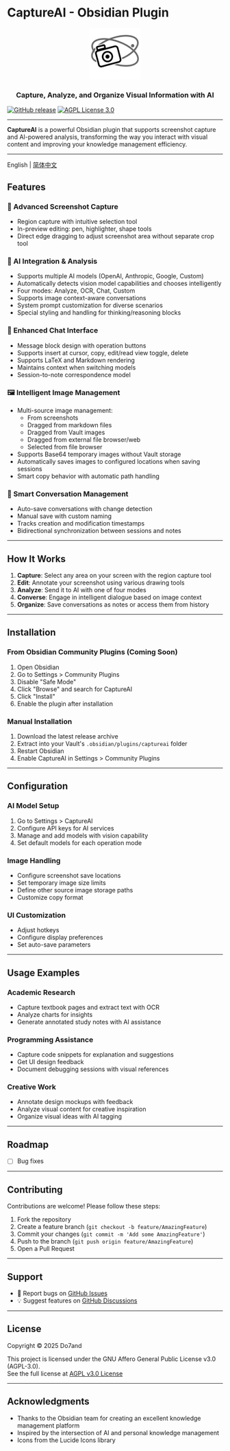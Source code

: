 # CaptureAI - Obsidian Plugin

<p align="center">
  <img src="captureai-logo.svg" width="120" height="120" alt="CaptureAI Logo" />
  <h3 align="center">Capture, Analyze, and Organize Visual Information with AI</h3>
</p>

[![GitHub release](https://img.shields.io/github/release/Do7and/captureai.svg)](https://github.com/Do7and/captureai/releases)
[![AGPL License 3.0](https://img.shields.io/badge/License-AGPL%203.0-blue.svg)](https://www.gnu.org/licenses/agpl-3.0.en.html)

---

**CaptureAI** is a powerful Obsidian plugin that supports screenshot capture and AI-powered analysis, transforming the way you interact with visual content and improving your knowledge management efficiency.

---

English | [简体中文](README.zh.md) 

## Features

### 📸 Advanced Screenshot Capture
- Region capture with intuitive selection tool
- In-preview editing: pen, highlighter, shape tools
- Direct edge dragging to adjust screenshot area without separate crop tool

### 🤖 AI Integration & Analysis
- Supports multiple AI models (OpenAI, Anthropic, Google, Custom)
- Automatically detects vision model capabilities and chooses intelligently
- Four modes: Analyze, OCR, Chat, Custom
- Supports image context-aware conversations
- System prompt customization for diverse scenarios
- Special styling and handling for thinking/reasoning blocks

### 💬 Enhanced Chat Interface
- Message block design with operation buttons
- Supports insert at cursor, copy, edit/read view toggle, delete
- Supports LaTeX and Markdown rendering
- Maintains context when switching models
- Session-to-note correspondence model

### 🖼️ Intelligent Image Management
- Multi-source image management:
  - From screenshots
  - Dragged from markdown files
  - Dragged from Vault images
  - Dragged from external file browser/web
  - Selected from file browser
- Supports Base64 temporary images without Vault storage
- Automatically saves images to configured locations when saving sessions
- Smart copy behavior with automatic path handling

### 📝 Smart Conversation Management
- Auto-save conversations with change detection
- Manual save with custom naming
- Tracks creation and modification timestamps
- Bidirectional synchronization between sessions and notes

---

## How It Works

1. **Capture**: Select any area on your screen with the region capture tool  
2. **Edit**: Annotate your screenshot using various drawing tools  
3. **Analyze**: Send it to AI with one of four modes  
4. **Converse**: Engage in intelligent dialogue based on image context  
5. **Organize**: Save conversations as notes or access them from history

---

## Installation

### From Obsidian Community Plugins (Coming Soon)
1. Open Obsidian  
2. Go to Settings > Community Plugins  
3. Disable "Safe Mode"  
4. Click "Browse" and search for CaptureAI  
5. Click "Install"  
6. Enable the plugin after installation  

### Manual Installation
1. Download the latest release archive  
2. Extract into your Vault's `.obsidian/plugins/captureai` folder  
3. Restart Obsidian  
4. Enable CaptureAI in Settings > Community Plugins  

---

## Configuration

### AI Model Setup
1. Go to Settings > CaptureAI  
2. Configure API keys for AI services  
3. Manage and add models with vision capability  
4. Set default models for each operation mode

### Image Handling
- Configure screenshot save locations  
- Set temporary image size limits  
- Define other source image storage paths  
- Customize copy format

### UI Customization
- Adjust hotkeys  
- Configure display preferences  
- Set auto-save parameters

---

## Usage Examples

### Academic Research
- Capture textbook pages and extract text with OCR  
- Analyze charts for insights  
- Generate annotated study notes with AI assistance  

### Programming Assistance
- Capture code snippets for explanation and suggestions  
- Get UI design feedback  
- Document debugging sessions with visual references  

### Creative Work
- Annotate design mockups with feedback  
- Analyze visual content for creative inspiration  
- Organize visual ideas with AI tagging  

---

## Roadmap

- [ ] Bug fixes  

---

## Contributing

Contributions are welcome! Please follow these steps:

1. Fork the repository  
2. Create a feature branch (`git checkout -b feature/AmazingFeature`)  
3. Commit your changes (`git commit -m 'Add some AmazingFeature'`)  
4. Push to the branch (`git push origin feature/AmazingFeature`)  
5. Open a Pull Request  

---

## Support

- 🐛 Report bugs on [GitHub Issues](https://github.com/Do7and/captureai/issues)  
- 💡 Suggest features on [GitHub Discussions](https://github.com/Do7and/captureai/discussions)  

---

## License

Copyright © 2025 Do7and

This project is licensed under the GNU Affero General Public License v3.0 (AGPL-3.0).  
See the full license at [AGPL v3.0 License](https://www.gnu.org/licenses/agpl-3.0.en.html)

---

## Acknowledgments

- Thanks to the Obsidian team for creating an excellent knowledge management platform  
- Inspired by the intersection of AI and personal knowledge management  
- Icons from the Lucide Icons library
